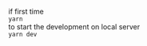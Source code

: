 <!-- `npm run dev` -->
if first time
<br>
`yarn`
<br>
to start the development on local server
<br>
`yarn dev`
